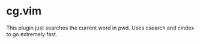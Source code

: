 # cg.vim #

This plugin just searches the current word in pwd. Uses csearch and cindex to go extremely fast.
